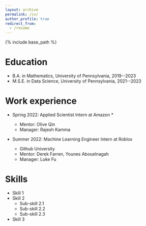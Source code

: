 ```yaml
---
layout: archive
permalink: /cv/
author_profile: true
redirect_from:
  - /resume
---
```


{% include base_path %}

Education
======
* B.A. in Mathematics, University of Pennsylvania, 2019--2023
* M.S.E. in Data Science, University of Pennsylvania, 2021--2023

Work experience
======
* Spring 2022: Applied Scientist Intern at Amazon
  * 
  * Mentor: Olive Qin
  * Manager: Rajesh Kamma

* Summer 2022: Machine Learning Engineer Intern at Roblox
  * Github University
  * Mentor: Derek Farren, Younes Abouelnagah
  * Manager: Luke Fu
  
Skills
======
* Skill 1
* Skill 2
  * Sub-skill 2.1
  * Sub-skill 2.2
  * Sub-skill 2.3
* Skill 3

